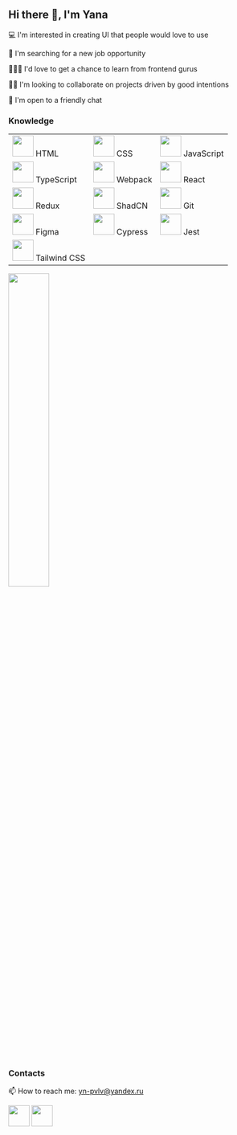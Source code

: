 ## Hi there 👋, I'm Yana

💻 I'm interested in creating UI that people would love to use

🤔 I'm searching for a new job opportunity

👨🏻‍💻 I'd love to get a chance to learn from frontend gurus

👯‍♀️ I'm looking to collaborate on projects driven by good intentions

💬 I'm open to a friendly chat

### Knowledge
| | | |
|---|---|---|
|<a href="https://www.w3.org/TR/2011/WD-html5-20110425/"><img height="42" width="42" src="https://cdn.simpleicons.org/html5" /></a> HTML|<a href="https://www.w3.org/Style/CSS/Overview.en.html"><img height="42" width="42" src="https://cdn.simpleicons.org/css3" /></a> CSS| <a href="https://developer.mozilla.org/en-US/docs/Web/JavaScript"><img height="42" width="42" src="https://cdn.simpleicons.org/javascript" /></a> JavaScript|
|<a href="https://www.typescriptlang.org/"><img height="42" width="42" src="https://cdn.simpleicons.org/typescript" /></a> TypeScript|<a href="https://webpack.js.org/"><img height="42" width="42" src="https://cdn.simpleicons.org/webpack" /></a> Webpack|<a href="https://react.dev/"><img height="42" width="42" src="https://cdn.simpleicons.org/react" /></a> React|
|<a href="https://redux.js.org/"><img height="42" width="42" src="https://cdn.simpleicons.org/redux" /></a> Redux|<a href="https://ui.shadcn.com/"><img height="42" width="42" src="https://cdn.simpleicons.org/shadcnui" /></a> ShadCN|<a href="https://git-scm.com/"><img height="42" width="42" src="https://cdn.simpleicons.org/git" /></a> Git|
|<a href="https://figma.com"><img height="42" width="42" src="https://cdn.simpleicons.org/figma" /></a> Figma|<a href="https://docs.cypress.io/"><img height="42" width="42" src="https://cdn.simpleicons.org/cypress" /></a> Cypress|<a href="https://jestjs.io/"><img height="42" width="42" src="https://cdn.simpleicons.org/jest" /></a> Jest|<a href="https://eslint.org/"><img height="42" width="42" src="https://cdn.simpleicons.org/eslint" /></a> ESLint|
|<a href="[https://figma.com](https://tailwindcss.com/)"><img height="42" width="42" src="https://cdn.simpleicons.org/tailwindcss" /></a> Tailwind CSS|||

<img style="width: 40%" src="https://github-readme-stats.vercel.app/api/top-langs/?username=yana-pavlova&layout=compact" />

### Contacts
📫 How to reach me: yn-pvlv@yandex.ru

<a href="https://t.me/ynpvlv"><img height="42" width="42" src="https://cdn.simpleicons.org/telegram/26A5E4" /></a>
<a href="https://wa.me/qr/AY5DZJ3WL474E1"><img height="42" width="42" src="https://cdn.simpleicons.org/whatsapp/25D426" /></a>
